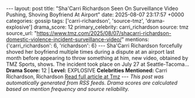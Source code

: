 --- layout: post title: "Sha'Carri Richardson Seen On Surveillance Video Pushing, Shoving Boyfriend At Airport" date: 2025-08-07 23:17:57 +0000 categories: gossip tags: ['carri-richardson', 'source-tmz', 'drama-explosive'] drama_score: 12 primary_celebrity: carri_richardson source: tmz source_url: "https://www.tmz.com/2025/08/07/shacarri-richardson-domestic-violence-incident-surveillance-video/" mentions: {'carri_richardson': 6, 'richardson': 6} --- Sha'Carri Richardson forcefully shoved her boyfriend multiple times during a dispute at an airport last month before appearing to throw something at him, new video, obtained by TMZ Sports, shows. The incident took place on July 27 at Seattle-Tacoma… **Drama Score:** 12 | **Level:** EXPLOSIVE **Celebrities Mentioned:** Carri Richardson, Richardson [Read full article at Tmz](https://www.tmz.com/2025/08/07/shacarri-richardson-domestic-violence-incident-surveillance-video/) --- *This post was automatically generated from RSS feeds. Drama scores are calculated based on mention frequency and source reliability.*